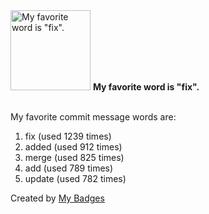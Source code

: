 <img src="https://my-badges.github.io/my-badges/favorite-word.png" alt="My favorite word is &quot;fix&quot;." title="My favorite word is &quot;fix&quot;." width="128">
<strong>My favorite word is &quot;fix&quot;.</strong>
<br><br>

My favorite commit message words are:

1. fix (used 1239 times)
2. added (used 912 times)
3. merge (used 825 times)
4. add (used 789 times)
5. update (used 782 times)


Created by <a href="https://github.com/my-badges/my-badges">My Badges</a>